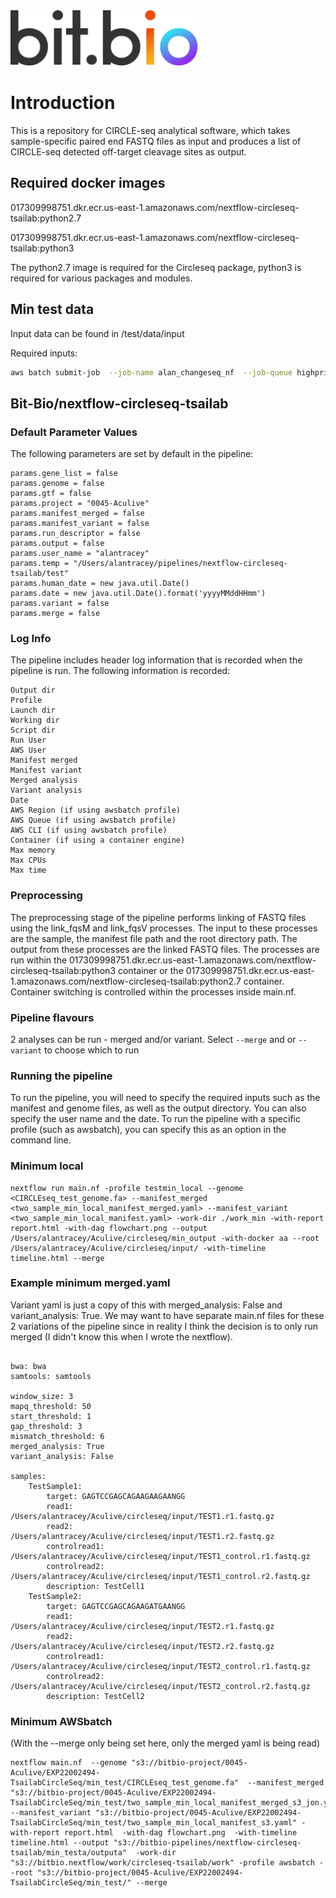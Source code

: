 <img src="assets/bit_bio_logo_new.svg" width="300">

# Introduction

This is a repository for CIRCLE-seq analytical software, which takes sample-specific paired end FASTQ files as input and produces a list of CIRCLE-seq detected off-target cleavage sites as output.



## Required docker images

017309998751.dkr.ecr.us-east-1.amazonaws.com/nextflow-circleseq-tsailab:python2.7

017309998751.dkr.ecr.us-east-1.amazonaws.com/nextflow-circleseq-tsailab:python3

The python2.7 image is required for the Circleseq package, python3 is required for various packages and modules.


## Min test data

Input data can be found in /test/data/input

Required inputs:
```bash
aws batch submit-job  --job-name alan_changeseq_nf  --job-queue highpriority-eb16b4c0-d8dc-11ea-922f-0a0207fddeaf  --retry-strategy '{"attempts":2,"evaluateOnExit":[{"onStatusReason": "*","onReason": "*","onExitCode": "*","action": "RETRY"}]}'  --job-definition nextflow:21  --container-overrides '{"command":["Bit-Bio/nextflow-changeseq-tsailab","-r","master","--genome","s3://bitbio-project/0045-Aculive/EXP22002494-TsailabCircleSeq/min_test/CIRCLEseq_test_genome.fa","--manifest","s3://bitbio-project/0045-Aculive/EXP22002494-TsailabCircleSeq/min_test/two_sample_s3_alan.yaml","-with-report","report.html","-with-dag","flowchart.png","-with-timeline timeline.html","--output","s3://bitbio-pipelines/nextflow-circleseq-tsailab/min_testb/outputb","-work-dir","s3://bitbio-pipelines/nextflow-changeseq-tsailab/temp/","-profile","awsbatch","--root","s3://bitbio-project/0045-Aculive/EXP22002494-TsailabCircleSeq/min_test/", "clean", "before"]}'
```
 
## Bit-Bio/nextflow-circleseq-tsailab



### Default Parameter Values
The following parameters are set by default in the pipeline:
```
params.gene_list = false
params.genome = false
params.gtf = false
params.project = "0045-Aculive"
params.manifest_merged = false
params.manifest_variant = false
params.run_descriptor = false
params.output = false
params.user_name = "alantracey"
params.temp = "/Users/alantracey/pipelines/nextflow-circleseq-tsailab/test"
params.human_date = new java.util.Date()
params.date = new java.util.Date().format('yyyyMMddHHmm')
params.variant = false
params.merge = false
```

### Log Info
The pipeline includes header log information that is recorded when the pipeline is run. The following information is recorded:
```
Output dir
Profile
Launch dir
Working dir
Script dir
Run User
AWS User
Manifest merged
Manifest variant
Merged analysis
Variant analysis
Date
AWS Region (if using awsbatch profile)
AWS Queue (if using awsbatch profile)
AWS CLI (if using awsbatch profile)
Container (if using a container engine)
Max memory
Max CPUs
Max time
```

### Preprocessing
The preprocessing stage of the pipeline performs linking of FASTQ files using the link_fqsM and link_fqsV processes. The input to these processes are the sample, the manifest file path and the root directory path. The output from these processes are the linked FASTQ files. The processes are run within the 017309998751.dkr.ecr.us-east-1.amazonaws.com/nextflow-circleseq-tsailab:python3 container or the 017309998751.dkr.ecr.us-east-1.amazonaws.com/nextflow-circleseq-tsailab:python2.7 container.  Container switching is controlled within the processes inside main.nf.

### Pipeline flavours
2 analyses can be run - merged and/or variant.  Select `--merge` and or `--variant` to choose which to run

### Running the pipeline
To run the pipeline, you will need to specify the required inputs such as the manifest and genome files, as well as the output directory. You can also specify the user name and the date. To run the pipeline with a specific profile (such as awsbatch), you can specify this as an option in the command line. 

### Minimum local
```
nextflow run main.nf -profile testmin_local --genome <CIRCLEseq_test_genome.fa> --manifest_merged <two_sample_min_local_manifest_merged.yaml> --manifest_variant <two_sample_min_local_manifest.yaml> -work-dir ./work_min -with-report report.html -with-dag flowchart.png --output /Users/alantracey/Aculive/circleseq/min_output -with-docker aa --root /Users/alantracey/Aculive/circleseq/input/ -with-timeline timeline.html --merge
```

### Example minimum merged.yaml
Variant yaml is just a copy of this with merged_analysis: False and variant_analysis: True.  We may want to have separate main.nf files for these 2 variations of the pipeline since in reality I think the decision is to only run merged (I didn't know this when I wrote the nextflow).
```

bwa: bwa
samtools: samtools

window_size: 3
mapq_threshold: 50
start_threshold: 1
gap_threshold: 3
mismatch_threshold: 6
merged_analysis: True
variant_analysis: False

samples:
    TestSample1:
        target: GAGTCCGAGCAGAAGAAGAANGG
        read1: /Users/alantracey/Aculive/circleseq/input/TEST1.r1.fastq.gz
        read2: /Users/alantracey/Aculive/circleseq/input/TEST1.r2.fastq.gz
        controlread1: /Users/alantracey/Aculive/circleseq/input/TEST1_control.r1.fastq.gz
        controlread2: /Users/alantracey/Aculive/circleseq/input/TEST1_control.r2.fastq.gz
        description: TestCell1
    TestSample2:
        target: GAGTCCGAGCAGAAGATGAANGG
        read1: /Users/alantracey/Aculive/circleseq/input/TEST2.r1.fastq.gz
        read2: /Users/alantracey/Aculive/circleseq/input/TEST2.r2.fastq.gz
        controlread1: /Users/alantracey/Aculive/circleseq/input/TEST2_control.r1.fastq.gz
        controlread2: /Users/alantracey/Aculive/circleseq/input/TEST2_control.r2.fastq.gz
        description: TestCell2
```

### Minimum AWSbatch
(With the --merge only being set here, only the merged yaml is being read)
```
nextflow main.nf  --genome "s3://bitbio-project/0045-Aculive/EXP22002494-TsailabCircleSeq/min_test/CIRCLEseq_test_genome.fa"  --manifest_merged "s3://bitbio-project/0045-Aculive/EXP22002494-TsailabCircleSeq/min_test/two_sample_min_local_manifest_merged_s3_jon.yaml"  --manifest_variant "s3://bitbio-project/0045-Aculive/EXP22002494-TsailabCircleSeq/min_test/two_sample_min_local_manifest_s3.yaml" -with-report report.html  -with-dag flowchart.png  -with-timeline timeline.html --output "s3://bitbio-pipelines/nextflow-circleseq-tsailab/min_testa/outputa"  -work-dir "s3://bitbio.nextflow/work/circleseq-tsailab/work" -profile awsbatch --root "s3://bitbio-project/0045-Aculive/EXP22002494-TsailabCircleSeq/min_test/" --merge
```
